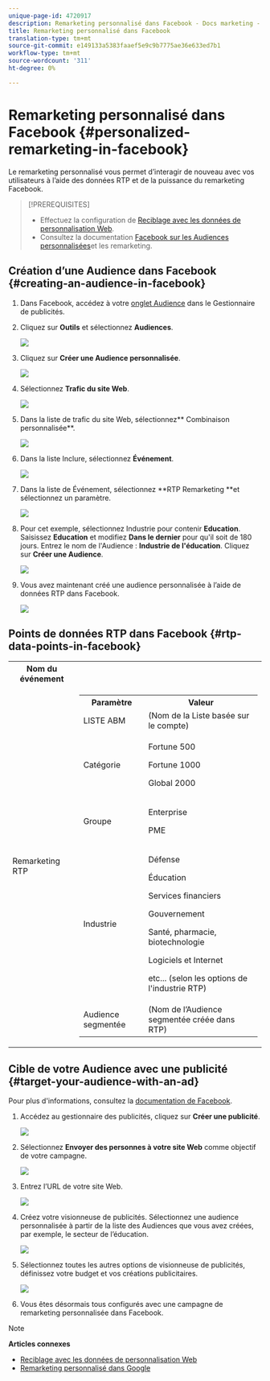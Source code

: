 ```yaml
---
unique-page-id: 4720917
description: Remarketing personnalisé dans Facebook - Docs marketing - Documentation du produit
title: Remarketing personnalisé dans Facebook
translation-type: tm+mt
source-git-commit: e149133a5383faaef5e9c9b7775ae36e633ed7b1
workflow-type: tm+mt
source-wordcount: '311'
ht-degree: 0%

---
```



# Remarketing personnalisé dans Facebook {#personalized-remarketing-in-facebook}

Le remarketing personnalisé vous permet d’interagir de nouveau avec vos utilisateurs à l’aide des données RTP et de la puissance du remarketing Facebook.

>[!PREREQUISITES]
>
>* Effectuez la configuration de [Reciblage avec les données de personnalisation Web](retargeting-with-web-personalization-data.md).
>* Consultez la documentation [](https://developers.facebook.com/docs/ads-for-websites/website-custom-audiences/getting-started#install-the-pixel) [Facebook sur les Audiences personnalisées](https://developers.facebook.com/docs/ads-for-websites/website-custom-audiences/getting-started#install-the-pixel)et les remarketing.

>



## Création d’une Audience dans Facebook {#creating-an-audience-in-facebook}

1. Dans Facebook, accédez à votre [onglet Audience](https://www.facebook.com/ads/audience_manager) dans le Gestionnaire de publicités.
1. Cliquez sur **Outils** et sélectionnez **Audiences**.

   ![](assets/one-1.png)

1. Cliquez sur **Créer une Audience personnalisée**.

   ![](assets/two-1.png)

1. Sélectionnez **Trafic du site Web**.

   ![](assets/image2015-1-19-16-3a32-3a2.png)

1. Dans la liste de trafic du site Web, sélectionnez** Combinaison personnalisée**.

   ![](assets/image2015-1-19-16-3a33-3a21.png)

1. Dans la liste Inclure, sélectionnez **Événement**.

   ![](assets/image2015-1-19-16-3a34-3a9.png)

1. Dans la liste de Événement, sélectionnez **RTP Remarketing **et sélectionnez un paramètre.

   ![](assets/image2015-1-19-16-3a52-3a29.png)

1. Pour cet exemple, sélectionnez Industrie pour contenir **Education**. Saisissez **Education** et modifiez **Dans le dernier** pour qu&#39;il soit de 180 jours. Entrez le nom de l&#39;Audience : **Industrie de l&#39;éducation**. Cliquez sur **Créer une Audience**.

   ![](assets/image2015-1-19-16-3a56-3a15.png)

1. Vous avez maintenant créé une audience personnalisée à l’aide de données RTP dans Facebook.

   ![](assets/image2015-1-19-16-3a59-3a2.png)

## Points de données RTP dans Facebook {#rtp-data-points-in-facebook}

<table> 
 <tbody> 
  <tr> 
   <th>Nom du événement</th> 
   <th> </th> 
  </tr> 
  <tr> 
   <td>Remarketing RTP</td> 
   <td> 
    <div> 
     <table> 
      <tbody> 
       <tr> 
        <th>Paramètre</th> 
        <th>Valeur</th> 
       </tr> 
       <tr> 
        <td>LISTE ABM</td> 
        <td>(Nom de la Liste basée sur le compte)</td> 
       </tr> 
       <tr> 
        <td colspan="1">Catégorie</td> 
        <td colspan="1"><p>Fortune 500</p><p>Fortune 1000</p><p>Global 2000</p></td> 
       </tr> 
       <tr> 
        <td colspan="1">Groupe</td> 
        <td colspan="1"><p>Enterprise</p><p>PME</p></td> 
       </tr> 
       <tr> 
        <td>Industrie</td> 
        <td><p>Défense</p><p>Éducation</p><p>Services financiers</p><p>Gouvernement</p><p>Santé, pharmacie, biotechnologie</p><p>Logiciels et Internet</p><p>etc... (selon les options de l'industrie RTP)</p></td> 
       </tr> 
       <tr> 
        <td colspan="1">Audience segmentée</td> 
        <td colspan="1">(Nom de l’Audience segmentée créée dans RTP)</td> 
       </tr> 
      </tbody> 
     </table> 
    </div></td> 
  </tr> 
 </tbody> 
</table>

## Cible de votre Audience avec une publicité {#target-your-audience-with-an-ad}

Pour plus d&#39;informations, consultez la [documentation de Facebook](https://developers.facebook.com/docs/ads-for-websites/website-custom-audiences/getting-started#target-your-audience).

1. Accédez au gestionnaire des publicités, cliquez sur **Créer une publicité**.

   ![](assets/image2015-1-19-17-3a10-3a19.png)

1. Sélectionnez **Envoyer des personnes à votre site Web** comme objectif de votre campagne.

   ![](assets/image2015-1-19-17-3a11-3a20.png)

1. Entrez l’URL de votre site Web.

   ![](assets/image2015-1-19-17-3a12-3a39.png)

1. Créez votre visionneuse de publicités. Sélectionnez une audience personnalisée à partir de la liste des Audiences que vous avez créées, par exemple, le secteur de l’éducation.

   ![](assets/image2015-1-19-17-3a18-3a13.png)

1. Sélectionnez toutes les autres options de visionneuse de publicités, définissez votre budget et vos créations publicitaires.

   ![](assets/image2015-1-19-17-3a19-3a25.png)

1. Vous êtes désormais tous configurés avec une campagne de remarketing personnalisée dans Facebook.

>[!NOTE]
>
>**Articles connexes**
>
>* [Reciblage avec les données de personnalisation Web](retargeting-with-web-personalization-data.md)
>* [Remarketing personnalisé dans Google](personalized-remarketing-in-google.md)

>



